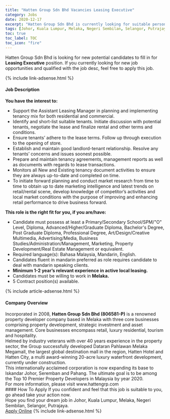 ```yaml
---
title: "Hatten Group Sdn Bhd Vacancies Leasing Executive" 
category: Jobs 
date: 2020-12-17 
excerpt: "Hatten Group Sdn Bhd is currently looking for suitable person to fill in the Leasing Executive which positioned at Johor, Kuala Lumpur, Melaka, Negeri Sembilan, Selangor, Putrajaya" 
tags: [Johor, Kuala Lumpur, Melaka, Negeri Sembilan, Selangor, Putrajaya] 
toc: true 
toc_label: TOC 
toc_icon: "fire" 
--- 
```


<p>Hatten Group Sdn Bhd is looking for new potential candidates to fill in for <b>Leasing Executive</b> position. If you currently looking for new job opportunities and qualified with the job desc, feel free to apply this job.
</p>{% include link-adsense.html %} 
<div><div><div><h4>Job Description</h4></div></div><div><div><span><div><div><strong>You have the interest to:</strong></div><ul><li>Support the Assistant Leasing Manager in planning and implementing tenancy mix for both residential and commercial.</li><li>Identify and short-list suitable tenants. Initiate discussion with potential tenants, negotiate the lease and finalize rental and other terms and conditions.</li><li>Ensure tenants&#8217; adhere to the lease terms. Follow up through execution to the opening of store.</li><li>Establish and maintain good landlord-tenant relationship. Resolve any tenants&#8217; concerns and issues soonest possible.</li><li>Prepare and maintain tenancy agreements, management reports as well as documents with regards to lease transactions.</li><li>Monitors all New and Existing tenancy document activities to ensure they are always up-to-date and completed on time.</li><li>To initiate forward planning and conduct market research from time to time to obtain up to date marketing intelligence and latest trends on retail/rental scene, develop knowledge of competitor&#8217;s activities and local market conditions with the purpose of improving and enhancing retail performance to drive business forward.</li></ul><div><strong>This role is the right fit for you, if you are/have:</strong></div><ul><li>Candidate must possess at least a Primary/Secondary School/SPM/"O" Level, Diploma, Advanced/Higher/Graduate Diploma, Bachelor's Degree, Post Graduate Diploma, Professional Degree, Art/Design/Creative Multimedia, Advertising/Media, Business Studies/Administration/Management, Marketing, Property Development/Real Estate Management or equivalent.</li><li>Required language(s): Bahasa Malaysia, Mandarin, English.</li><li>Candidates fluent in mandarin preferred as role requires candidate to deal with mandarin speaking clients.</li><li><strong>Minimum 1-2 year&#8217;s relevant experience in active local leasing.</strong></li><li>Candidates must be willing to work in<strong> Melaka.</strong></li><li>5 Contract position(s) available.</li></ul></div></span></div></div></div> 
{% include article-adsense.html %} 
<div><div><div><h4>Company Overview</h4></div></div><div><div><span><div><div>
	Incorporated in 2008, <strong>Hatten Group Sdn Bhd (806581-P)</strong> is a renowned property developer company based in Melaka with three core businesses comprising property development, strategic investment and asset management. Core businesses encompass retail, luxury residential, tourism and hospitality.</div>
<div>
	Helmed by industry veterans with over 40 years experience in the property sector, the Group successfully developed Dataran Pahlawan Melaka Megamall, the largest global destination mall in the region, Hatten Hotel and Hatten City, a multi award-winning 20-acre luxury waterfront development, currently under construction.</div>
<div>
	This internationally acclaimed corporation is now expanding its base to Iskandar Johor, Seremban and Pahang. The ultimate goal is to be among the Top 10 Premier Property Developers in Malaysia by year 2020.&#160;</div>
<div>
	For more information, please visit www.hattengrp.com&#160;</div></div></span></div></div></div> 
#### How To Apply 
If you confident and feel that this job is suitable to you, go ahead take your action now. <br/> 
Hope you find your dream job in Johor, Kuala Lumpur, Melaka, Negeri Sembilan, Selangor, Putrajaya. <br/> 
<a href="https://www.jobstreet.com.my/en/job/leasing-executive-4445422?jobId=jobstreet-my-job-4445422&sectionRank=16&token=0~f434ad69-6ea4-4b07-996b-43eb213c6ae8&fr=SRP%20View%20In%20New%20Ta" class="btn btn--info" target="_blank" rel="nofollow noopenner">Apply Online</a> 
{% include link-adsense.html %} 